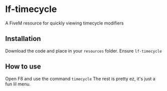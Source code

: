 # lf-timecycle
 A FiveM resource for quickly viewing timecycle modifiers

## Installation
 Download the code and place in your `resources` folder.
 Ensure `lf-timecycle`

## How to use
 Open F8 and use the command `timecycle`
 The rest is pretty ez, it's just a fun lil menu.